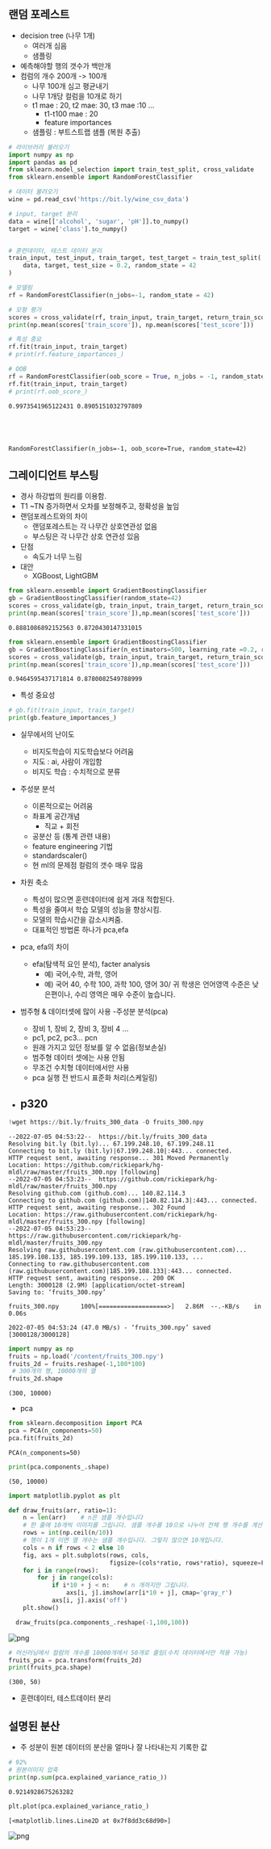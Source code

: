 ## 랜덤 포레스트
- decision tree (나무 1개)
  - 여러개 심음
  - 샘플링
- 예측해야할 행의 갯수가 백만개
- 컴럼의 개수 200개 -> 100개
  - 나무 100개 심고 평균내기
  - 나무 1개당 컬럼을 10개로 하기
  - t1 mae : 20, t2 mae: 30, t3 mae :10 ...
    - t1-t100 mae : 20
    - feature importances
  - 샘플링 : 부트스트랩 샘플 (복원 추출)
  


```python
# 라이브러리 불러오기 
import numpy as np 
import pandas as pd 
from sklearn.model_selection import train_test_split, cross_validate
from sklearn.ensemble import RandomForestClassifier

# 데이터 불러오기
wine = pd.read_csv('https://bit.ly/wine_csv_data')

# input, target 분리 
data = wine[['alcohol', 'sugar', 'pH']].to_numpy()
target = wine['class'].to_numpy()


# 훈련데이터, 테스트 데이터 분리
train_input, test_input, train_target, test_target = train_test_split(
    data, target, test_size = 0.2, random_state = 42
)

# 모델링
rf = RandomForestClassifier(n_jobs=-1, random_state = 42)

# 모형 평가
scores = cross_validate(rf, train_input, train_target, return_train_score = True, n_jobs =-1)
print(np.mean(scores['train_score']), np.mean(scores['test_score']))

# 특성 중요
rf.fit(train_input, train_target)
# print(rf.feature_importances_)

# OOB 
rf = RandomForestClassifier(oob_score = True, n_jobs = -1, random_state = 42)
rf.fit(train_input, train_target)
# print(rf.oob_score_)
```

    0.9973541965122431 0.8905151032797809
    




    RandomForestClassifier(n_jobs=-1, oob_score=True, random_state=42)



## 그레이디언트 부스팅
- 경사 하강법의 원리를 이용함.
- T1 ~TN 증가하면서 오차를 보정해주고, 정확성을 높임
- 랜덤포레스트와의 차이
  - 랜덤포레스트는 각 나무간 상호연관성 없음
  - 부스팅은 각 나무간 상호 연관성 있음
- 단점
  - 속도가 너무 느림
- 대안
  - XGBoost, LightGBM


```python
from sklearn.ensemble import GradientBoostingClassifier
gb = GradientBoostingClassifier(random_state=42)
scores = cross_validate(gb, train_input, train_target, return_train_score = True, n_jobs= -1)
print(np.mean(scores['train_score']),np.mean(scores['test_score']))
```

    0.8881086892152563 0.8720430147331015
    


```python
from sklearn.ensemble import GradientBoostingClassifier
gb = GradientBoostingClassifier(n_estimators=500, learning_rate =0.2, random_state=42)
scores = cross_validate(gb, train_input, train_target, return_train_score = True, n_jobs= -1)
print(np.mean(scores['train_score']),np.mean(scores['test_score']))
```

    0.9464595437171814 0.8780082549788999
    

- 특성 중요성


```python
# gb.fit(train_input, train_target)
print(gb.feature_importances_)
```

- 실무에서의 난이도
  - 비지도학습이 지도학습보다 어려움
  - 지도 : ai, 사람이 개입함
  - 비지도 학습 : 수치적으로 분류
- 주성분 분석
  - 이론적으로는 어려움
  - 좌표계 공간개념
    - 직교 + 회전
  - 공분산 등 (통계 관련 내용)
  - feature engineering 기법
  - standardscaler()
  - 현 ml의 문제점 컬럼의 갯수 매우 많음
- 차원 축소
  - 특성이 많으면 훈련데이터에 쉽게 과대 적합된다.
  - 특성을 줄여서 학습 모델의 성능을 향상시킴. 
  - 모델의 학습시간을 감소시켜줌.
  - 대표적인 방법론 하나가 pca,efa

- pca, efa의 차이
  - efa(탐색적 요인 분석), facter analysis
    - 예) 국어,수학, 과학, 영어
    - 예) 국어 40, 수학 100, 과학 100, 영어 30/ 귀 학생은 언어영역 수준은 낮은편이나, 수리 영역은 매우 수준이 높습니다.
 - 범주형 & 데이터셋에 많이 사용
-주성분 분석(pca)
   - 장비 1, 장비 2, 장비 3, 장비 4 ... 
   - pc1, pc2, pc3... pcn
   - 원래 가지고 있던 정보를 알 수 없음(정보손실)
   - 범주형 데이터 셋에는 사용 안됨
   - 무조건 수치형 데이터에서만 사용
   - pca 실행 전 반드시 표준화 처리(스케일링)
- p320
  - 


```python
!wget https://bit.ly/fruits_300_data -O fruits_300.npy
```

    --2022-07-05 04:53:22--  https://bit.ly/fruits_300_data
    Resolving bit.ly (bit.ly)... 67.199.248.10, 67.199.248.11
    Connecting to bit.ly (bit.ly)|67.199.248.10|:443... connected.
    HTTP request sent, awaiting response... 301 Moved Permanently
    Location: https://github.com/rickiepark/hg-mldl/raw/master/fruits_300.npy [following]
    --2022-07-05 04:53:23--  https://github.com/rickiepark/hg-mldl/raw/master/fruits_300.npy
    Resolving github.com (github.com)... 140.82.114.3
    Connecting to github.com (github.com)|140.82.114.3|:443... connected.
    HTTP request sent, awaiting response... 302 Found
    Location: https://raw.githubusercontent.com/rickiepark/hg-mldl/master/fruits_300.npy [following]
    --2022-07-05 04:53:23--  https://raw.githubusercontent.com/rickiepark/hg-mldl/master/fruits_300.npy
    Resolving raw.githubusercontent.com (raw.githubusercontent.com)... 185.199.108.133, 185.199.109.133, 185.199.110.133, ...
    Connecting to raw.githubusercontent.com (raw.githubusercontent.com)|185.199.108.133|:443... connected.
    HTTP request sent, awaiting response... 200 OK
    Length: 3000128 (2.9M) [application/octet-stream]
    Saving to: ‘fruits_300.npy’
    
    fruits_300.npy      100%[===================>]   2.86M  --.-KB/s    in 0.06s   
    
    2022-07-05 04:53:24 (47.0 MB/s) - ‘fruits_300.npy’ saved [3000128/3000128]
    
    


```python
import numpy as np
fruits = np.load('/content/fruits_300.npy')
fruits_2d = fruits.reshape(-1,100*100)
 # 300개의 행, 10000개의 열
fruits_2d.shape
```




    (300, 10000)



- pca


```python
from sklearn.decomposition import PCA
pca = PCA(n_components=50)
pca.fit(fruits_2d)
```




    PCA(n_components=50)




```python
print(pca.components_.shape)
```

    (50, 10000)
    


```python
import matplotlib.pyplot as plt

def draw_fruits(arr, ratio=1):
    n = len(arr)    # n은 샘플 개수입니다
    # 한 줄에 10개씩 이미지를 그립니다. 샘플 개수를 10으로 나누어 전체 행 개수를 계산합니다. 
    rows = int(np.ceil(n/10))
    # 행이 1개 이면 열 개수는 샘플 개수입니다. 그렇지 않으면 10개입니다.
    cols = n if rows < 2 else 10
    fig, axs = plt.subplots(rows, cols, 
                            figsize=(cols*ratio, rows*ratio), squeeze=False)
    for i in range(rows):
        for j in range(cols):
            if i*10 + j < n:    # n 개까지만 그립니다.
                axs[i, j].imshow(arr[i*10 + j], cmap='gray_r')
            axs[i, j].axis('off')
    plt.show()

```


```python
  draw_fruits(pca.components_.reshape(-1,100,100))
```


    
![png](/images/0705/output_14_0.png)
    



```python
# 머신러닝에서 컬럼의 개수를 10000개에서 50개로 줄임(수치 데이터에서만 적용 가능)
fruits_pca = pca.transform(fruits_2d)
print(fruits_pca.shape)
```

    (300, 50)
    

- 훈련데이터, 테스트데이터 분리

## 설명된 분산
- 주 성분이 원본 데이터의 분산을 얼마나 잘 나타내는지 기록한 값


```python
# 92% 
# 원본이미지 압축
print(np.sum(pca.explained_variance_ratio_))
```

    0.9214928675263282
    


```python
plt.plot(pca.explained_variance_ratio_)
```




    [<matplotlib.lines.Line2D at 0x7f8dd3c68d90>]




    
![png](/images/0705/output_18_1.png)
    

